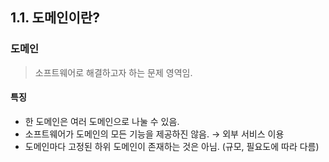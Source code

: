 ## 1.1. 도메인이란?

### 도메인
> 소프트웨어로 해결하고자 하는 문제 영역임.


#### 특징

- 한 도메인은 여러 도메인으로 나눌 수 있음.
- 소프트웨어가 도메인의 모든 기능을 제공하진 않음. → 외부 서비스 이용
- 도메인마다 고정된 하위 도메인이 존재하는 것은 아님. (규모, 필요도에 따라 다름)
